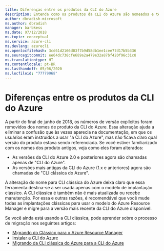 ```yaml
---
title: Diferenças entre os produtos da CLI do Azure
description: Entenda como os produtos da CLI do Azure são nomeados e têm a versão controlada, e como atualizá-los.
author: dbradish-microsoft
ms.author: dbradish
manager: barbkess
ms.date: 07/12/2018
ms.topic: conceptual
ms.service: azure-cli
ms.devlang: azurecli
ms.openlocfilehash: 3cd61d2166d03f7b9d58db1ee1cee77d17b5b336
ms.sourcegitcommit: ee64dc738cfe689a2a479e32a87bf420f96c31c8
ms.translationtype: HT
ms.contentlocale: pt-BR
ms.lasthandoff: 05/06/2020
ms.locfileid: "77779968"
---
```

# <a name="differences-between-azure-cli-products"></a>Diferenças entre os produtos da CLI do Azure

A partir do final de junho de 2018, os números de versão explícitos foram removidos dos nomes de produto da CLI do Azure. Essa alteração ajuda a eliminar a confusão que às vezes aparecia na documentação, em que os usuários eram instruídos a usar "a CLI do Azure", mas não ficava claro qual versão do produto estava sendo referenciada. Se você estiver familiarizado com os nomes dos produto antigos, veja como eles foram alterados:

* As versões da CLI do Azure 2.0 e posteriores agora são chamadas apenas de "CLI do Azure".
* As versões mais antigas da CLI do Azure (1.x e anteriores) agora são chamadas de "CLI clássica do Azure".

A alteração do nome para CLI clássica do Azure deixa claro que essa ferramenta destina-se a ser usada apenas com o modelo de implantação clássico. A CLI clássica é também não é mais atualizada ou recebe manutenção. Por essa e outras razões, é recomendável que você mude todas as implantações clássicas para usar o modelo do Azure Resource Manager e migre para a versão mais recente da CLI do Azure disponível.

Se você ainda está usando a CLI clássica, pode aprender sobre o processo de migração nos seguintes artigos:

* [Migrando do Clássico para o Azure Resource Manager](/azure/virtual-machines/linux/migration-classic-resource-manager-overview)
* [Instalar a CLI do Azure](install-azure-cli.md)
* [Migrando da CLI clássica do Azure para a CLI do Azure](https://github.com/Azure/azure-cli/blob/dev/doc/classic_cli_migration.md)
